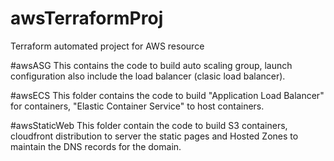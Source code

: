 # awsTerraformProj
Terraform automated project for AWS resource

#awsASG
This contains the code to build auto scaling group, launch configuration also include the load balancer (clasic load balancer).

#awsECS
This folder contains the code to build "Application Load Balancer" for containers, "Elastic Container Service" to host containers.

#awsStaticWeb
This folder contain the code to build S3 containers, cloudfront distribution to server the static pages and Hosted Zones to maintain the DNS records for the domain.
